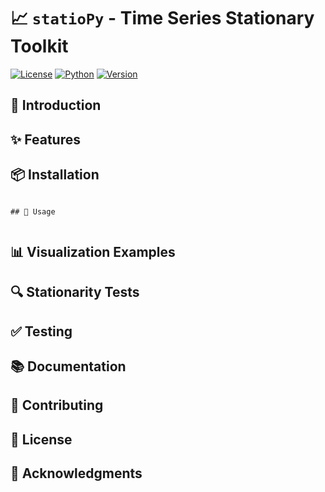 # 📈 `statioPy` - Time Series Stationary Toolkit

[![License](https://img.shields.io/badge/license-MIT-blue.svg)](LICENSE)
[![Python](https://img.shields.io/badge/python-3.8%2B-blue.svg)](https://www.python.org/)
[![Version](https://img.shields.io/badge/version-1.0.0-green.svg)](https://github.com/your_username)

## 🚀 Introduction


## ✨ Features

## 📦 Installation

```

## 🔧 Usage


```

## 📊 Visualization Examples


## 🔍 Stationarity Tests


## ✅ Testing


## 📚 Documentation


## 👥 Contributing


## 📄 License


## 🌟 Acknowledgments


